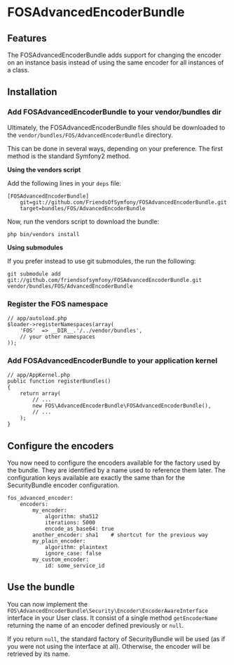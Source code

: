 FOSAdvancedEncoderBundle
========================

## Features

The FOSAdvancedEncoderBundle adds support for changing the encoder on an
instance basis instead of using the same encoder for all instances of a class.

## Installation


### Add FOSAdvancedEncoderBundle to your vendor/bundles dir

Ultimately, the FOSAdvancedEncoderBundle files should be downloaded to the
`vendor/bundles/FOS/AdvancedEncoderBundle` directory.

This can be done in several ways, depending on your preference. The first
method is the standard Symfony2 method.

**Using the vendors script**

Add the following lines in your `deps` file:

    [FOSAdvancedEncoderBundle]
        git=git://github.com/FriendsOfSymfony/FOSAdvancedEncoderBundle.git
        target=bundles/FOS/AdvancedEncoderBundle

Now, run the vendors script to download the bundle:

    php bin/vendors install

**Using submodules**

If you prefer instead to use git submodules, the run the following:

    git submodule add git://github.com/friendsofsymfony/FOSAdvancedEncoderBundle.git vendor/bundles/FOS/AdvancedEncoderBundle

### Register the FOS namespace

    // app/autoload.php
    $loader->registerNamespaces(array(
        'FOS'  => __DIR__.'/../vendor/bundles',
        // your other namespaces
    ));

### Add FOSAdvancedEncoderBundle to your application kernel

    // app/AppKernel.php
    public function registerBundles()
    {
        return array(
            // ...
            new FOS\AdvancedEncoderBundle\FOSAdvancedEncoderBundle(),
            // ...
        );
    }

## Configure the encoders

You now need to configure the encoders available for the factory used by
the bundle. They are identified by a name used to reference them later. The
configuration keys available are exactly the same than for the SecurityBundle
encoder configuration.

    fos_advanced_encoder:
        encoders:
            my_encoder:
                algorithm: sha512
                iterations: 5000
                encode_as_base64: true
            another_encoder: sha1    # shortcut for the previous way
            my_plain_encoder:
                algorithm: plaintext
                ignore_case: false
            my_custom_encoder:
                id: some_service_id

## Use the bundle

You can now implement the `FOS\AdvancedEncoderBundle\Security\Encoder\EncoderAwareInterface`
interface in your User class. It consist of a single method `getEncoderName`
returning the name of an encoder defined previously or `null`.

If you return `null`, the standard factory of SecurityBundle will be used
(as if you were not using the interface at all). Otherwise, the encoder will
be retrieved by its name.
